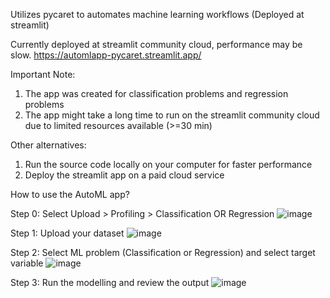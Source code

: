 Utilizes pycaret to automates machine learning workflows (Deployed at streamlit)

Currently deployed at streamlit community cloud, performance may be slow.
https://automlapp-pycaret.streamlit.app/

Important Note: 
1) The app was created for classification problems and regression problems
2) The app might take a long time to run on the streamlit community cloud due to limited resources available (>=30 min)
   
Other alternatives:
1) Run the source code locally on your computer for faster performance
2) Deploy the streamlit app on a paid cloud service

How to use the AutoML app?

Step 0: Select Upload > Profiling > Classification OR Regression
![image](https://github.com/ongaunjie1/automl_streamlit/assets/118142884/66fc9bca-ca5d-4e2a-97b9-ab4f634508c1)

Step 1: Upload your dataset
![image](https://github.com/ongaunjie1/automl_streamlit/assets/118142884/643dd549-acf5-4862-9fb6-f31d9a8a54f7)

Step 2: Select ML problem (Classification or Regression) and select target variable
![image](https://github.com/ongaunjie1/automl_streamlit/assets/118142884/81790877-548f-42ee-a607-7a1f8a6f891b)

Step 3: Run the modelling and review the output
![image](https://github.com/ongaunjie1/automl_streamlit/assets/118142884/598839fc-b4b0-413c-abf7-5ce577314ab8)





